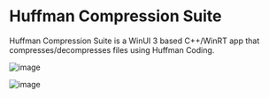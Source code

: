 # Huffman Compression Suite
Huffman Compression Suite is a WinUI 3 based C++/WinRT app that compresses/decompresses files using Huffman Coding.

![image](https://user-images.githubusercontent.com/52577016/229341591-ca62e054-d6e1-4dfe-a7a9-21cfc95f09a6.png)

![image](https://user-images.githubusercontent.com/52577016/229341600-2493e379-2123-480e-90f2-10b434717ea0.png)
